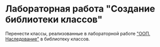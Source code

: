 # Лабораторная работа "Создание библиотеки классов"

Перенести классы, реализованные в лабораторной работе ["ООП. Наследование"](../articles/lab8-oop3.md) в библиотеку классов.